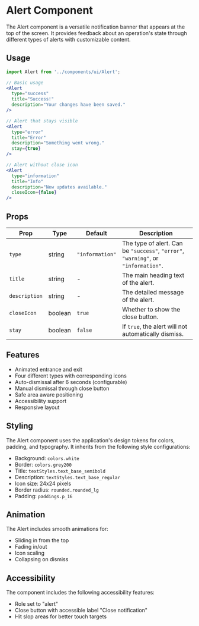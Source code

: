 # Alert Component

The Alert component is a versatile notification banner that appears at the top of the screen. It provides feedback about an operation's state through different types of alerts with customizable content.

## Usage

```jsx
import Alert from '../components/ui/Alert';

// Basic usage
<Alert 
  type="success"
  title="Success!"
  description="Your changes have been saved."
/>

// Alert that stays visible
<Alert 
  type="error"
  title="Error"
  description="Something went wrong."
  stay={true}
/>

// Alert without close icon
<Alert 
  type="information"
  title="Info"
  description="New updates available."
  closeIcon={false}
/>
```

## Props

| Prop | Type | Default | Description |
|------|------|---------|-------------|
| `type` | string | `"information"` | The type of alert. Can be `"success"`, `"error"`, `"warning"`, or `"information"`. |
| `title` | string | - | The main heading text of the alert. |
| `description` | string | - | The detailed message of the alert. |
| `closeIcon` | boolean | `true` | Whether to show the close button. |
| `stay` | boolean | `false` | If `true`, the alert will not automatically dismiss. |

## Features

- Animated entrance and exit
- Four different types with corresponding icons
- Auto-dismissal after 6 seconds (configurable)
- Manual dismissal through close button
- Safe area aware positioning
- Accessibility support
- Responsive layout

## Styling

The Alert component uses the application's design tokens for colors, padding, and typography. It inherits from the following style configurations:

- Background: `colors.white`
- Border: `colors.grey200`
- Title: `textStyles.text_base_semibold`
- Description: `textStyles.text_base_regular`
- Icon size: 24x24 pixels
- Border radius: `rounded.rounded_lg`
- Padding: `paddings.p_16`

## Animation

The Alert includes smooth animations for:
- Sliding in from the top
- Fading in/out
- Icon scaling
- Collapsing on dismiss

## Accessibility

The component includes the following accessibility features:
- Role set to "alert"
- Close button with accessible label "Close notification"
- Hit slop areas for better touch targets
